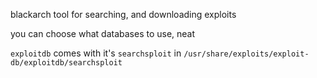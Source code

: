 blackarch tool for searching, and downloading exploits

you can choose what databases to use, neat

`exploitdb` comes with it's `searchsploit`
in `/usr/share/exploits/exploit-db/exploitdb/searchsploit`
